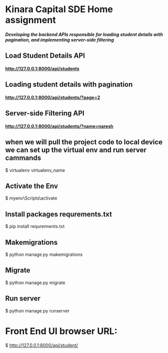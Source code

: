 # Kinara Capital SDE Home assignment
##### Developing the backend APIs responsible for loading student details with pagination, and implementing server-side filtering

## Load Student Details API
#### http://127.0.0.1:8000/api/students


## Loading student details with pagination
#### http://127.0.0.1:8000/api/students/?page=2

## Server-side Filtering API
#### http://127.0.0.1:8000/api/students/?name=naresh

## when we will pull the project code to  local device we can set up the virtual env and run server cammands
$ virtualenv virtualenv_name
## Activate the Env
$ myenv\Scripts\activate
## Install packages requrements.txt
$ pip install requremwnts.txt
## Makemigrations
$ python manage.py makemigrations
## Migrate
$ python manage.py migrate
## Run server
$ python manage.py runserver

# Front End UI browser URL:
$ http://127.0.0.1:8000/api/student/

